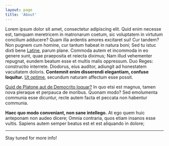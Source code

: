 ```yaml
---
layout: page
title: 'About'
---
```


<p>Lorem ipsum dolor sit amet, consectetur adipiscing elit. Quid enim necesse est, tamquam meretricem in matronarum coetum, sic voluptatem in virtutum concilium adducere? Quam illa ardentis amores excitaret sui! Cur tandem? Non pugnem cum homine, cur tantum habeat in natura boni; Sed tu istuc dixti bene <a href="http://loripsum.net/" target="_blank">Latine</a>, parum plane. Commoda autem et incommoda in eo genere sunt, quae praeposita et reiecta diximus; Nam illud vehementer repugnat, eundem beatum esse et multis malis oppressum. Duo Reges: constructio interrete. Diodorus, eius auditor, adiungit ad honestatem vacuitatem doloris. <b>Contemnit enim disserendi elegantiam, confuse loquitur.</b> <a href="http://loripsum.net/" target="_blank">Ut optime</a>, secundum naturam affectum esse possit.</p>

<p><a href="http://loripsum.net/" target="_blank">Quid de Platone aut de Democrito loquar?</a> In quo etsi est magnus, tamen nova pleraque et perpauca de moribus. Quonam modo? Sed emolumenta communia esse dicuntur, recte autem facta et peccata non habentur communia. </p>

<p><b>Haec quo modo conveniant, non sane intellego.</b> At ego quem huic anteponam non audeo dicere; Omnia contraria, quos etiam insanos esse vultis. Sapiens autem semper beatus est et est aliquando in dolore; </p>

---

Stay tuned for more info!
